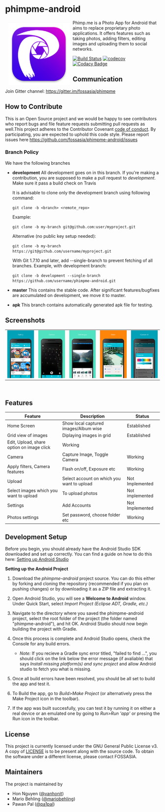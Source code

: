 # phimpme-android
<img src="/app/src/main/res/mipmap-xxxhdpi/ic_launcher.png" align="left" width="200" hspace="10" vspace="10">
Phimp.me is a Photo App for Android that aims to replace proprietary photo applications. It offers features such as taking photos, adding filters, editing images and uploading them to social networks.

[![Build Status](https://travis-ci.org/fossasia/phimpme-android.svg?branch=master)](https://travis-ci.org/fossasia/phimpme-android)
[![codecov](https://codecov.io/gh/fossasia/phimpme-android/branch/master/graph/badge.svg)](https://codecov.io/gh/fossasia/phimpme-android)
[![Codacy Badge](https://api.codacy.com/project/badge/Grade/4584003e734343b3b8ce94bcae6e9ca4)](https://www.codacy.com/app/harshithdwivedi/phimpme-android?utm_source=github.com&amp;utm_medium=referral&amp;utm_content=fossasia/phimpme-android&amp;utm_campaign=Badge_Grade)

## Communication
Join Gitter channel: https://gitter.im/fossasia/phimpme

## How to Contribute
This is an Open Source project and we would be happy to see contributors who report bugs and file feature requests submitting pull requests as well.This project adheres to the Contributor Covenant [code of conduct](https://github.com/fossasia/phimpme-android/blob/development/CONTRIBUTING.md). By participating, you are expected to uphold this code style. Please report issues here https://github.com/fossasia/phimpme-android/issues

### Branch Policy
We have the following branches
 * **development**
	 All development goes on in this branch. If you're making a contribution,
	 you are supposed to make a pull request to _development_.
	 Make sure it pass a build check on Travis

	 It is advisable to clone only the development branch using following command:
	
	`git clone -b <branch> <remote_repo>`

	Example: 

	`git clone -b my-branch git@github.com:user/myproject.git`

	Alternative (no public key setup needed): 

	`git clone -b my-branch https://git@github.com/username/myproject.git`

	With Git 1.7.10 and later, add --single-branch to prevent fetching of all branches. Example, with development branch:
	
	`git clone -b development --single-branch https://github.com/username/phimpme-android.git`
 
 * **master**
   This contains the stable code. After significant features/bugfixes are accumulated on development, we move it to master.
 
 * **apk**
   This branch contains automatically generated apk file for testing.
   
## Screenshots

  <table>
    <tr>
     <td><img src="/docs/screenshots/screenshot_1.png"></td>
     <td><img src="/docs/screenshots/screenshot_3.png"></td>
     <td><img src="/docs/screenshots/screenshot_5.png"></td>
     <td><img src="/docs/screenshots/screenshot_2.png"></td>
     <td><img src="/docs/screenshots/screenshot_4.png"></td>
     
    
</td>
    </tr>
  </table>
  
   
  
## Features
**Feature**|**Description**|**Status**
-----|-----|-----
Home Screen|Show local captured images/Album wise|Established
 |Grid view of images|Diplaying images in grid|Established
 |Edit, Upload, share option on image click|Working
Camera|Capture Image, Toggle Camera|Working
 |Apply filters, Camera features|Flash on/off, Exposure etc|Working
Upload|Select account on which you want to upload|Not Implemented
 |Select images which you want to upload|To upload photos|Not implemented
Settings|Add Accounts|Not Implemented
 |Photos settings|Set password, choose folder etc|Working
## Development Setup

Before you begin, you should already have the Android Studio SDK downloaded and set up correctly. You can find a guide on how to do this here: [Setting up Android Studio](http://developer.android.com/sdk/installing/index.html?pkg=studio)

**Setting up the Android Project**

1. Download the *phimpme-android* project source. You can do this either by forking and cloning the repository (recommended if you plan on pushing changes) or by downloading it as a ZIP file and extracting it.

2. Open Android Studio, you will see a **Welcome to Android** window. Under Quick Start, select *Import Project (Eclipse ADT, Gradle, etc.)*

3. Navigate to the directory where you saved the phimpme-android project, select the root folder of the project (the folder named "phimpme-android"), and hit OK. Android Studio should now begin building the project with Gradle.

4. Once this process is complete and Android Studio opens, check the Console for any build errors.

    - *Note:* If you recieve a Gradle sync error titled, "failed to find ...", you should click on the link below the error message (if avaliable) that says *Install missing platform(s) and sync project* and allow Android studio to fetch you what is missing.

5. Once all build errors have been resolved, you should be all set to build the app and test it.

6. To Build the app, go to *Build>Make Project* (or alternatively press the Make Project icon in the toolbar).

7. If the app was built succesfully, you can test it by running it on either a real device or an emulated one by going to *Run>Run 'app'* or presing the Run icon in the toolbar.


## License

This project is currently licensed under the GNU General Public License v3. A copy of [LICENSE](LICENSE.md) is to be present along with the source code. To obtain the software under a different license, please contact FOSSASIA.

## Maintainers
The project is maintained by
- Hon Nguyen ([@vanhonit](https://github.com/vanhonit))
- Mario Behling ([@mariobehling](http://github.com/mariobehling))
- Pawan Pal ([@pa1pal](http://github.com/pa1pal))
